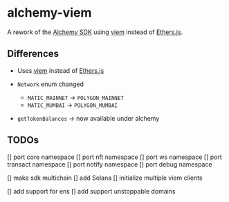# alchemy-viem

A rework of the [Alchemy SDK](https://github.com/alchemyplatform/alchemy-sdk-js) using [viem](https://viem.sh/) instead of [Ethers.js](https://docs.ethers.org/).

## Differences

- Uses [viem](https://viem.sh/) instead of [Ethers.js](https://docs.ethers.org/)

- `Network` enum changed

  - `MATIC_MAINNET` -> `POLYGON_MAINNET`
  - `MATIC_MUMBAI` -> `POLYGON_MUMBAI`

- `getTokenBalances` -> now available under alchemy

## TODOs

[] port core namespace
[] port nft namespace
[] port ws namespace
[] port transact namespace
[] port notify namespace
[] port debug namespace

[] make sdk multichain
[] add Solana
[] initialize multiple viem clients

[] add support for ens
[] add support unstoppable domains
